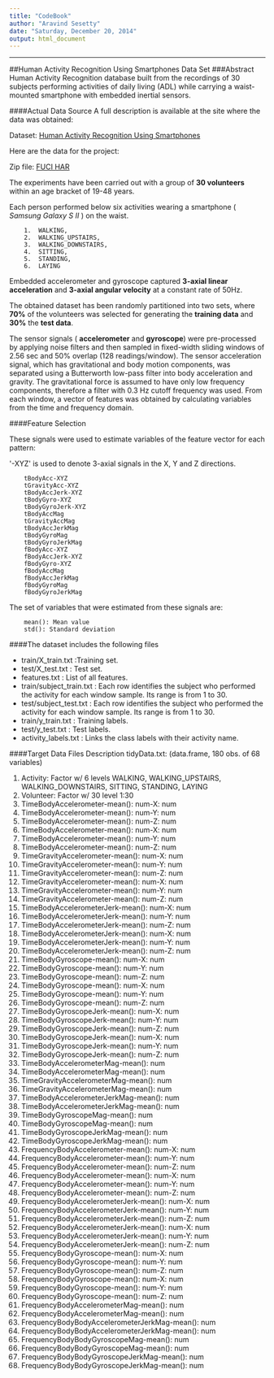 ```yaml
---
title: "CodeBook"
author: "Aravind Sesetty"
date: "Saturday, December 20, 2014"
output: html_document
---
```

- - -
##Human Activity Recognition Using Smartphones Data Set 
###Abstract
Human Activity Recognition database built from the recordings of 30 subjects performing activities of daily living (ADL) while carrying a waist-mounted smartphone with embedded inertial sensors.
        
####Actual Data Source
A full description is available at the site where the data was obtained: 

Dataset: [Human Activity Recognition Using Smartphones](http://archive.ics.uci.edu/ml/datasets/Human+Activity+Recognition+Using+Smartphones)

Here are the data for the project: 

Zip file: [FUCI HAR ](https://d396qusza40orc.cloudfront.net/getdata%2Fprojectfiles%2FUCI%20HAR%20Dataset.zip)


The experiments have been carried out with a group of **30 volunteers** within an age bracket of 19-48 years. 

Each person performed below six activities wearing a smartphone ( *Samsung Galaxy S II* ) on the waist. 

        1.	WALKING, 
        2.	WALKING_UPSTAIRS, 
        3.	WALKING_DOWNSTAIRS, 
        4.	SITTING, 
        5.	STANDING, 
        6.	LAYING

Embedded accelerometer and gyroscope captured **3-axial linear acceleration** and **3-axial angular velocity** at a constant rate of 50Hz. 

The obtained dataset has been randomly partitioned into two sets, where **70%** of the volunteers was selected for generating the **training data** and **30%** the **test data**. 

The sensor signals ( **accelerometer** and **gyroscope**) were pre-processed by applying noise filters and then sampled in fixed-width sliding windows of 2.56 sec and 50% overlap (128 readings/window). The sensor acceleration signal, which has gravitational and body motion components, was separated using a Butterworth low-pass filter into body acceleration and gravity. The gravitational force is assumed to have only low frequency components, therefore a filter with 0.3 Hz cutoff frequency was used. 
From each window, a vector of features was obtained by calculating variables from the time and frequency domain.

####Feature Selection 

These signals were used to estimate variables of the feature vector for each pattern:

'-XYZ' is used to denote 3-axial signals in the X, Y and Z directions.

        tBodyAcc-XYZ
        tGravityAcc-XYZ
        tBodyAccJerk-XYZ
        tBodyGyro-XYZ
        tBodyGyroJerk-XYZ
        tBodyAccMag
        tGravityAccMag
        tBodyAccJerkMag
        tBodyGyroMag
        tBodyGyroJerkMag
        fBodyAcc-XYZ
        fBodyAccJerk-XYZ
        fBodyGyro-XYZ
        fBodyAccMag
        fBodyAccJerkMag
        fBodyGyroMag
        fBodyGyroJerkMag

The set of variables that were estimated from these signals are: 

        mean(): Mean value
        std(): Standard deviation

####The dataset includes the following files

- train/X_train.txt             :Training set.
- test/X_test.txt               : Test set.
- features.txt                  : List of all features.
- train/subject_train.txt       : Each row identifies the subject who performed the activity for each window sample. Its range is from 1 to 30. 
- test/subject_test.txt         : Each row identifies the subject who performed the activity for each window sample. Its range is from 1 to 30. 
- train/y_train.txt             : Training labels.
- test/y_test.txt               : Test labels.
- activity_labels.txt           : Links the class labels with their activity name.

####Target Data Files Description
        tidyData.txt: (data.frame, 180 obs. of 68 variables)

1.	Activity: Factor w/ 6 levels
        WALKING, 
        WALKING_UPSTAIRS, 
        WALKING_DOWNSTAIRS, 
        SITTING, 
        STANDING, 
        LAYING
2.	Volunteer: Factor w/ 30 level
        1:30
3.	TimeBodyAccelerometer-mean(): num-X: num
4.	TimeBodyAccelerometer-mean(): num-Y: num
5.	TimeBodyAccelerometer-mean(): num-Z: num
6.	TimeBodyAccelerometer-mean(): num-X: num
7.	TimeBodyAccelerometer-mean(): num-Y: num
8.	TimeBodyAccelerometer-mean(): num-Z: num
9.	TimeGravityAccelerometer-mean(): num-X: num        
10.	TimeGravityAccelerometer-mean(): num-Y: num 
11.	TimeGravityAccelerometer-mean(): num-Z: num
12.	TimeGravityAccelerometer-mean(): num-X: num            
13.	TimeGravityAccelerometer-mean(): num-Y: num 
14.	TimeGravityAccelerometer-mean(): num-Z: num
15.	TimeBodyAccelerometerJerk-mean(): num-X: num          
16.	TimeBodyAccelerometerJerk-mean(): num-Y: num
17.	TimeBodyAccelerometerJerk-mean(): num-Z: num
18.	TimeBodyAccelerometerJerk-mean(): num-X: num           
19.	TimeBodyAccelerometerJerk-mean(): num-Y: num
20.	TimeBodyAccelerometerJerk-mean(): num-Z: num           
21.	TimeBodyGyroscope-mean(): num-X: num    
22.	TimeBodyGyroscope-mean(): num-Y: num    
23.	TimeBodyGyroscope-mean(): num-Z: num    
24.	TimeBodyGyroscope-mean(): num-X: num     
25.	TimeBodyGyroscope-mean(): num-Y: num     
26.	TimeBodyGyroscope-mean(): num-Z: num     
27.	TimeBodyGyroscopeJerk-mean(): num-X: num
28.	TimeBodyGyroscopeJerk-mean(): num-Y: num
29.	TimeBodyGyroscopeJerk-mean(): num-Z: num
30.	TimeBodyGyroscopeJerk-mean(): num-X: num 
31.	TimeBodyGyroscopeJerk-mean(): num-Y: num 
32.	TimeBodyGyroscopeJerk-mean(): num-Z: num 
33.	TimeBodyAccelerometerMag-mean(): num             
34.	TimeBodyAccelerometerMag-mean(): num
35.	TimeGravityAccelerometerMag-mean(): num          
36.	TimeGravityAccelerometerMag-mean(): num           
37.	TimeBodyAccelerometerJerkMag-mean(): num         
38.	TimeBodyAccelerometerJerkMag-mean(): num          
39.	TimeBodyGyroscopeMag-mean(): num   
40.	TimeBodyGyroscopeMag-mean(): num    
41.	TimeBodyGyroscopeJerkMag-mean(): num             
42.	TimeBodyGyroscopeJerkMag-mean(): num
43.	FrequencyBodyAccelerometer-mean(): num-X: num         
44.	FrequencyBodyAccelerometer-mean(): num-Y: num         
45.	FrequencyBodyAccelerometer-mean(): num-Z: num         
46.	FrequencyBodyAccelerometer-mean(): num-X: num          
47.	FrequencyBodyAccelerometer-mean(): num-Y: num          
48.	FrequencyBodyAccelerometer-mean(): num-Z: num          
49.	FrequencyBodyAccelerometerJerk-mean(): num-X: num     
50.	FrequencyBodyAccelerometerJerk-mean(): num-Y: num     
51.	FrequencyBodyAccelerometerJerk-mean(): num-Z: num     
52.	FrequencyBodyAccelerometerJerk-mean(): num-X: num      
53.	FrequencyBodyAccelerometerJerk-mean(): num-Y: num      
54.	FrequencyBodyAccelerometerJerk-mean(): num-Z: num      
55.	FrequencyBodyGyroscope-mean(): num-X: num             
56.	FrequencyBodyGyroscope-mean(): num-Y: num             
57.	FrequencyBodyGyroscope-mean(): num-Z: num             
58.	FrequencyBodyGyroscope-mean(): num-X: num
59.	FrequencyBodyGyroscope-mean(): num-Y: num
60.	FrequencyBodyGyroscope-mean(): num-Z: num
61.	FrequencyBodyAccelerometerMag-mean(): num        
62.	FrequencyBodyAccelerometerMag-mean(): num         
63.	FrequencyBodyBodyAccelerometerJerkMag-mean(): num
64.	FrequencyBodyBodyAccelerometerJerkMag-mean(): num 
65.	FrequencyBodyBodyGyroscopeMag-mean(): num        
66.	FrequencyBodyBodyGyroscopeMag-mean(): num         
67.	FrequencyBodyBodyGyroscopeJerkMag-mean(): num    
68.	FrequencyBodyBodyGyroscopeJerkMag-mean(): num  


